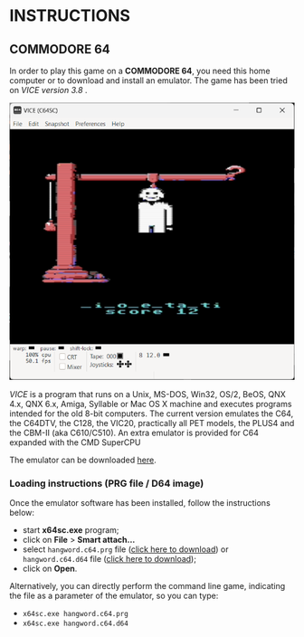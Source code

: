 # INSTRUCTIONS

## COMMODORE 64

In order to play this game on a **COMMODORE 64**, you need this home computer or to download and install an emulator. The game has been tried on *VICE version 3.8* .

![example of running](../pictures/c64-game.png)

*VICE* is a program that runs on a Unix, MS-DOS, Win32, OS/2, BeOS, QNX 4.x, QNX 6.x, Amiga, Syllable or Mac OS X machine and executes programs intended for the old 8-bit computers. The current version emulates the C64, the C64DTV, the C128, the VIC20, practically all PET models, the PLUS4 and the CBM-II (aka C610/C510). An extra emulator is provided for C64 expanded with the CMD SuperCPU

The emulator can be downloaded [here](https://vice-emu.sourceforge.io/).

### Loading instructions (PRG file / D64 image)

Once the emulator software has been installed, follow the instructions below:
 - start **x64sc.exe** program;
 - click on **File** > **Smart attach...**
 - select <code>hangword.c64.prg</code> file ([click here to download](https://spotlessmind1975.itch.io/hangword)) or <code>hangword.c64.d64</code> file ([click here to download](https://spotlessmind1975.itch.io/hangword));
 - click on **Open**.

Alternatively, you can directly perform the command line game, indicating the file as a parameter of the emulator, so you can type:
 - <code>x64sc.exe hangword.c64.prg</code>
 - <code>x64sc.exe hangword.c64.d64</code>